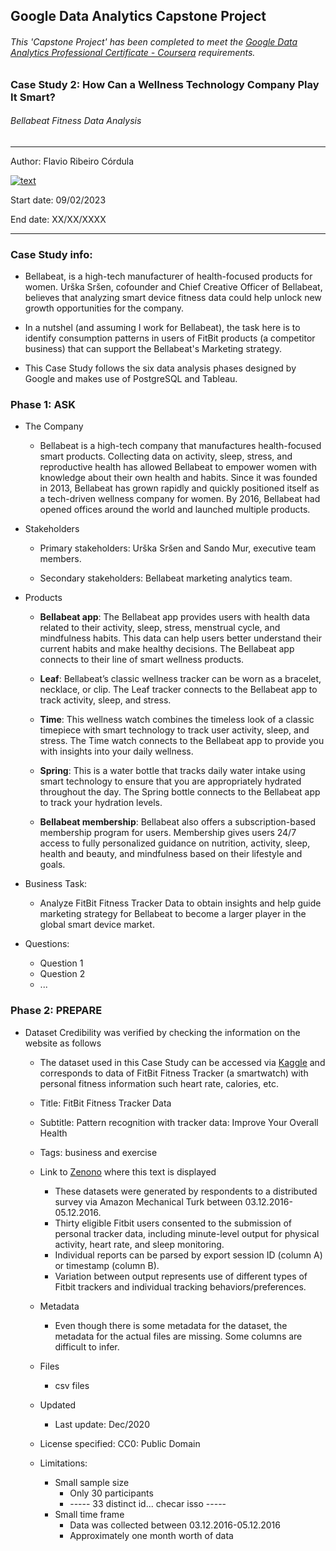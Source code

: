 ## Google Data Analytics Capstone Project

###### This 'Capstone Project' has been completed to meet the [Google Data Analytics Professional Certificate - Coursera](https://www.coursera.org/professional-certificates/google-data-analytics) requirements.

### Case Study 2: How Can a Wellness Technology Company Play It Smart?
###### Bellabeat Fitness Data Analysis

---
Author: Flavio Ribeiro Córdula  

[![text](https://img.shields.io/badge/LinkedIn-0077B5?style=for-the-badge&logo=linkedin&logoColor=white)](https://linkedin.com/in/flavio-ribeiro-córdula-632a19234)

Start date: 09/02/2023

End date: XX/XX/XXXX

---

### Case Study info:

- Bellabeat, is a high-tech manufacturer of health-focused products for women. Urška Sršen, cofounder and Chief Creative Officer of Bellabeat, believes that analyzing smart device fitness data could help unlock new growth opportunities for the company.

- In a nutshel (and assuming I work for Bellabeat), the task here is to identify consumption patterns in users of FitBit products (a competitor business) that can support the Bellabeat's Marketing strategy. 

- This Case Study follows the six data analysis phases designed by Google and makes use of PostgreSQL and Tableau.

### Phase 1: ASK

- The Company

	- Bellabeat is a high-tech company that manufactures health-focused smart products. Collecting data on activity, sleep, stress, and reproductive health has allowed Bellabeat to empower women with knowledge about their own health and habits. Since it was founded in 2013, Bellabeat has grown rapidly and quickly positioned itself as a tech-driven wellness company for women. By 2016, Bellabeat had opened offices around the world and launched multiple products.

- Stakeholders
	
	- Primary stakeholders: Urška Sršen and Sando Mur, executive team members.

	- Secondary stakeholders: Bellabeat marketing analytics team.

- Products
	
	- **Bellabeat app**: The Bellabeat app provides users with health data related to their activity, sleep, stress, menstrual cycle, and mindfulness habits. This data can help users better understand their current habits and make healthy decisions. The Bellabeat app connects to their line of smart wellness products.
	
	- **Leaf**: Bellabeat’s classic wellness tracker can be worn as a bracelet, necklace, or clip. The Leaf tracker connects to the Bellabeat app to track activity, sleep, and stress.
	
	- **Time**: This wellness watch combines the timeless look of a classic timepiece with smart technology to track user activity, sleep, and stress. The Time watch connects to the Bellabeat app to provide you with insights into your daily wellness.

	- **Spring**: This is a water bottle that tracks daily water intake using smart technology to ensure that you are appropriately hydrated throughout the day. The Spring bottle connects to the Bellabeat app to track your hydration levels.
	
	- **Bellabeat membership**: Bellabeat also offers a subscription-based membership program for users.
Membership gives users 24/7 access to fully personalized guidance on nutrition, activity, sleep, health and beauty, and mindfulness based on their lifestyle and goals. 

- Business Task:

	- Analyze FitBit Fitness Tracker Data to obtain insights and help guide marketing strategy for Bellabeat to become a larger player in the global smart device market.

- Questions:
	- Question 1
	- Question 2
	- ...
 
### Phase 2: PREPARE

- Dataset Credibility was verified by checking the information on the website as follows 

	- The dataset used in this Case Study can be accessed via [Kaggle](https://www.kaggle.com/datasets/arashnic/fitbit) and corresponds to data of FitBit Fitness Tracker (a smartwatch) with personal fitness information such heart rate, calories, etc.

	- Title: FitBit Fitness Tracker Data
	- Subtitle: Pattern recognition with tracker data: Improve Your Overall Health

	- Tags: business and exercise

	- Link to [Zenono](https://zenodo.org/record/53894#.Y-ZJg3bMKUl) where this text is displayed

		- These datasets were generated by respondents to a distributed survey via Amazon Mechanical Turk between 03.12.2016-05.12.2016. 
		- Thirty eligible Fitbit users consented to the submission of personal tracker data, including minute-level output for physical activity, heart rate, and sleep monitoring. 
		- Individual reports can be parsed by export session ID (column A) or timestamp (column B). 
		- Variation between output represents use of different types of Fitbit trackers and individual tracking behaviors/preferences.  

	- Metadata
		- Even though there is some metadata for the dataset, the metadata for the actual files are missing. Some columns are difficult to infer.

	- Files
		- csv files 

	- Updated
		- Last update: Dec/2020

	- License specified: CC0: Public Domain

	- Limitations:
		- Small sample size
			- Only 30 participants
			- ----- 33 distinct id... checar isso -----
		- Small time frame
			- Data was collected between 03.12.2016-05.12.2016
			- Approximately one month worth of data


